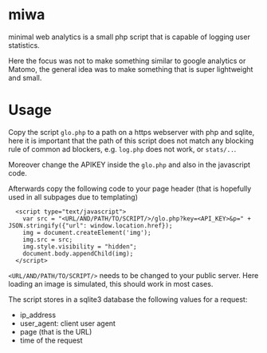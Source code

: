 # miwa
minimal web analytics is a small php script that is capable of logging user statistics.

Here the focus was not to make something similar to google analytics or Matomo, the general idea was to make something that is super lightweight and small.

# Usage

Copy the script `glo.php` to a path on a https webserver with php and sqlite, here it is important that the path of this script does not match any blocking rule of common ad blockers, e.g. `log.php` does not work, or `stats/..`.

Moreover change the APIKEY inside the `glo.php` and also in the javascript code.

Afterwards copy the following code to your page header (that is hopefully used in all subpages due to templating)

```
  <script type="text/javascript">
    var src = "<URL/AND/PATH/TO/SCRIPT/>/glo.php?key=<API_KEY>&p=" + JSON.stringify({"url": window.location.href});
    img = document.createElement('img');
    img.src = src;
    img.style.visibility = "hidden";
    document.body.appendChild(img);
  </script>
```

`<URL/AND/PATH/TO/SCRIPT/>` needs to be changed to your public server.
Here loading an image is simulated, this should work in most cases.

The script stores in a sqlite3 database the following values for a request:

* ip_address
* user_agent: client user agent
* page (that is the URL)
* time of the request
